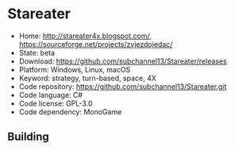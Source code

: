# Stareater

- Home: http://stareater4x.blogspot.com/, https://sourceforge.net/projects/zvjezdojedac/
- State: beta
- Download: https://github.com/subchannel13/Stareater/releases
- Platform: Windows, Linux, macOS
- Keyword: strategy, turn-based, space, 4X
- Code repository: https://github.com/subchannel13/Stareater.git
- Code language: C#
- Code license: GPL-3.0
- Code dependency: MonoGame

## Building
